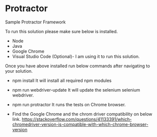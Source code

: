 # Protractor
Sample Protractor Framework

To run this solution please make sure below is installed.
- Node
- Java
- Google Chrome
- Visual Studio Code (Optional)- I am using it to run this solution.

Once you have above installed run below commands after navigating to your solution.
- npm install
    It will install all required npm modules

- npm run webdriver-update
    It will update the selenium selenium webdriver.

- npm run protractor
    It runs the tests on Chrome browser.

- Find the Google Chrome and the chrom driver compatibility on below link.
https://stackoverflow.com/questions/41133391/which-chromedriver-version-is-compatible-with-which-chrome-browser-version     

